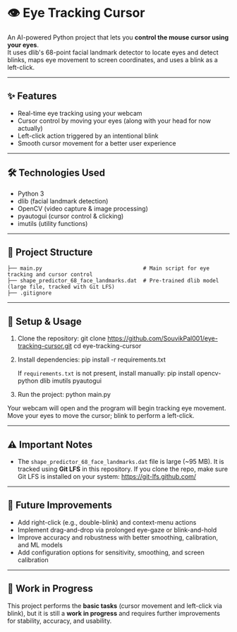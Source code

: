# 👁️ Eye Tracking Cursor

An AI-powered Python project that lets you **control the mouse cursor using your eyes**.  
It uses dlib's 68-point facial landmark detector to locate eyes and detect blinks, maps eye movement to screen coordinates, and uses a blink as a left-click.

---

## ✨ Features
- Real-time eye tracking using your webcam  
- Cursor control by moving your eyes (along with your head for now actually)
- Left-click action triggered by an intentional blink  
- Smooth cursor movement for a better user experience

---

## 🛠️ Technologies Used
- Python 3  
- dlib (facial landmark detection)  
- OpenCV (video capture & image processing)  
- pyautogui (cursor control & clicking)  
- imutils (utility functions)

---

## 📂 Project Structure
    ├── main.py                                # Main script for eye tracking and cursor control
    ├── shape_predictor_68_face_landmarks.dat  # Pre-trained dlib model (large file, tracked with Git LFS)
    ├── .gitignore

---

## 🚀 Setup & Usage

1. Clone the repository:
    git clone https://github.com/SouvikPal001/eye-tracking-cursor.git
    cd eye-tracking-cursor

2. Install dependencies:
    pip install -r requirements.txt

   If `requirements.txt` is not present, install manually:
    pip install opencv-python dlib imutils pyautogui

3. Run the project:
    python main.py

Your webcam will open and the program will begin tracking eye movement. Move your eyes to move the cursor; blink to perform a left-click.

---

## ⚠️ Important Notes
- The `shape_predictor_68_face_landmarks.dat` file is large (~95 MB). It is tracked using **Git LFS** in this repository. If you clone the repo, make sure Git LFS is installed on your system:
    https://git-lfs.github.com/

---

## 🎯 Future Improvements
- Add right-click (e.g., double-blink) and context-menu actions  
- Implement drag-and-drop via prolonged eye-gaze or blink-and-hold  
- Improve accuracy and robustness with better smoothing, calibration, and ML models  
- Add configuration options for sensitivity, smoothing, and screen calibration

---

## 📌 Work in Progress
This project performs the **basic tasks** (cursor movement and left-click via blink), but it is still a **work in progress** and requires further improvements for stability, accuracy, and usability.
